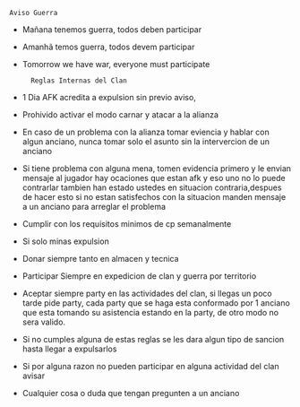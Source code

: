 	Aviso Guerra
- Mañana tenemos guerra, todos deben participar

- Amanhã temos guerra, todos devem participar

- Tomorrow we have war, everyone must participate
		
		Reglas Internas del Clan
- 1 Dia AFK acredita a expulsion sin previo aviso,
- Prohivido activar el modo carnar y atacar a la alianza
- En caso de un problema con la alianza tomar eviencia y hablar con algun anciano, nunca tomar solo el asunto sin la intervercion de un anciano
- Si tiene problema con alguna mena, tomen evidencia primero y le envian mensaje al jugador hay ocaciones que estan afk y eso uno no lo puede contrarlar tambien han estado ustedes en situacion contraria,despues de hacer esto si no estan satisfechos con la situacion manden mensaje a un anciano para arreglar el problema
- Cumplir con los requisitos minimos de cp semanalmente
- Si solo minas expulsion
- Donar siempre tanto en almacen y tecnica
- Participar Siempre en expedicion de clan y guerra por territorio
- Aceptar siempre party en las actividades del clan, si llegas un poco tarde pide party, cada party que se haga esta conformado por 1 anciano que esta tomando su asistencia estando en la party, de otro modo no sera valido.
- Si no cumples alguna de estas reglas se les dara algun tipo de sancion hasta llegar a expulsarlos
- Si por alguna razon no pueden participar en alguna actividad del clan avisar
- Cualquier cosa o duda que tengan pregunten a un anciano
